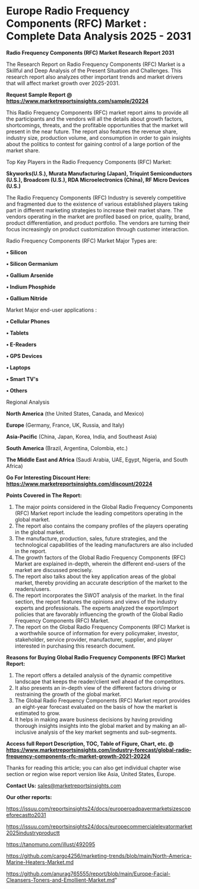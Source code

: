 # Europe Radio Frequency Components (RFC) Market : Complete Data Analysis 2025 - 2031

<strong>Radio Frequency Components (RFC) Market Research Report 2031</strong>

The Research Report on Radio Frequency Components (RFC) Market is a Skillful and Deep Analysis of the Present Situation and Challenges. This research report also analyzes other important trends and market drivers that will affect market growth over 2025-2031.

<strong>Request Sample Report @ <a href=https://www.marketreportsinsights.com/sample/20224>https://www.marketreportsinsights.com/sample/20224</a></strong>

This Radio Frequency Components (RFC) market report aims to provide all the participants and the vendors will all the details about growth factors, shortcomings, threats, and the profitable opportunities that the market will present in the near future. The report also features the revenue share, industry size, production volume, and consumption in order to gain insights about the politics to contest for gaining control of a large portion of the market share.

Top Key Players in the Radio Frequency Components (RFC) Market:

<strong>Skyworks(U.S.), Murata Manufacturing (Japan), Triquint Semiconductors (U.S.), Broadcom (U.S.), RDA Microelectronics (China), RF Micro Devices (U.S.)</strong>

The Radio Frequency Components (RFC) Industry is severely competitive and fragmented due to the existence of various established players taking part in different marketing strategies to increase their market share. The vendors operating in the market are profiled based on price, quality, brand, product differentiation, and product portfolio. The vendors are turning their focus increasingly on product customization through customer interaction.

Radio Frequency Components (RFC) Market Major Types are:

<strong>• Silicon

• Silicon Germanium

• Gallium Arsenide

• Indium Phosphide

• Gallium Nitride</strong>

Market Major end-user applications :

<strong>• Cellular Phones

• Tablets

• E-Readers

• GPS Devices

• Laptops

• Smart TV's

• Others</strong>

Regional Analysis

</u><strong><b>North America</b></strong> (the United States, Canada, and Mexico)

<strong><b>Europe </b></strong>(Germany, France, UK, Russia, and Italy)

<strong><b>Asia-Pacific</b></strong> (China, Japan, Korea, India, and Southeast Asia)

<strong><b>South America</b></strong> (Brazil, Argentina, Colombia, etc.)

<strong><b>The Middle East and Africa</b></strong> (Saudi Arabia, UAE, Egypt, Nigeria, and South Africa)

<strong>Go For Interesting Discount Here: <a href=https://www.marketreportsinsights.com/discount/20224>https://www.marketreportsinsights.com/discount/20224</a></strong>

<strong>Points Covered in The Report:</strong>
<ol>
  <li>The major points considered in the Global Radio Frequency Components (RFC) Market report include the leading competitors operating in the global market.</li>
  <li>The report also contains the company profiles of the players operating in the global market.</li>
  <li>The manufacture, production, sales, future strategies, and the technological capabilities of the leading manufacturers are also included in the report.</li>
  <li>The growth factors of the Global Radio Frequency Components (RFC) Market are explained in-depth, wherein the different end-users of the market are discussed precisely.</li>
  <li>The report also talks about the key application areas of the global market, thereby providing an accurate description of the market to the readers/users.</li>
  <li>The report incorporates the SWOT analysis of the market. In the final section, the report features the opinions and views of the industry experts and professionals. The experts analyzed the export/import policies that are favorably influencing the growth of the Global Radio Frequency Components (RFC) Market.</li>
  <li>The report on the Global Radio Frequency Components (RFC) Market is a worthwhile source of information for every policymaker, investor, stakeholder, service provider, manufacturer, supplier, and player interested in purchasing this research document.</li>
</ol>
<strong>Reasons for Buying Global Radio Frequency Components (RFC) Market Report:</strong>

<ol>
  <li>The report offers a detailed analysis of the dynamic competitive landscape that keeps the reader/client well ahead of the competitors.</li>
  <li>It also presents an in-depth view of the different factors driving or restraining the growth of the global market.</li>
  <li>The Global Radio Frequency Components (RFC) Market report provides an eight-year forecast evaluated on the basis of how the market is estimated to grow.</li>
  <li>It helps in making aware business decisions by having providing thorough insights insights into the global market and by making an all-inclusive analysis of the key market segments and sub-segments.</li>
</ol>
<strong>Access full Report Description, TOC, Table of Figure, Chart, etc. @ <a href=https://www.marketreportsinsights.com/industry-forecast/global-radio-frequency-components-rfc-market-growth-2021-20224>https://www.marketreportsinsights.com/industry-forecast/global-radio-frequency-components-rfc-market-growth-2021-20224</a></strong>


Thanks for reading this article; you can also get individual chapter wise section or region wise report version like Asia, United States, Europe.

<strong>Contact Us:</strong>
sales@marketreportsinsights.com

<strong>Our other reports:</strong>

<a href=https://issuu.com/reportsinsights24/docs/europeroadpavermarketsizescopeforecastto2031>https://issuu.com/reportsinsights24/docs/europeroadpavermarketsizescopeforecastto2031</a>

<a href=https://issuu.com/reportsinsights24/docs/europecommercialelevatormarket2025industryproductt>https://issuu.com/reportsinsights24/docs/europecommercialelevatormarket2025industryproductt</a>

<a href=https://tanomuno.com/illust/492095>https://tanomuno.com/illust/492095</a>

<a href=https://github.com/cargo4256/marketing-trends/blob/main/North-America-Marine-Heaters-Market.md>https://github.com/cargo4256/marketing-trends/blob/main/North-America-Marine-Heaters-Market.md</a>

<a href=https://github.com/anurag765555/report/blob/main/Europe-Facial-Cleansers-Toners-and-Emollient-Market.md>https://github.com/anurag765555/report/blob/main/Europe-Facial-Cleansers-Toners-and-Emollient-Market.md</a>"
